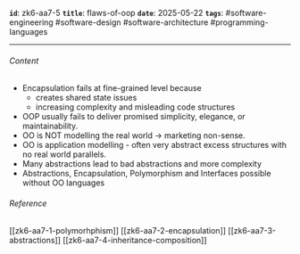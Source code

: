 **`id`**: zk6-aa7-5
**`title`**: flaws-of-oop
**`date`**: 2025-05-22
**`tags`**: #software-engineering #software-design #software-architecture #programming-languages

---

###### Content

-   Encapsulation fails at fine-grained level because
    -   creates shared state issues
    -   increasing complexity and misleading code structures
-   OOP usually fails to deliver promised simplicity, elegance, or maintainability.
-   OO is NOT modelling the real world -> marketing non-sense.
-   OO is application modelling - often very abstract excess structures with no real world parallels.
-   Many abstractions lead to bad abstractions and more complexity
-   Abstractions, Encapsulation, Polymorphism and Interfaces possible without OO languages

###### Reference

[[zk6-aa7-1-polymorhphism]]
[[zk6-aa7-2-encapsulation]]
[[zk6-aa7-3-abstractions]]
[[zk6-aa7-4-inheritance-composition]]
